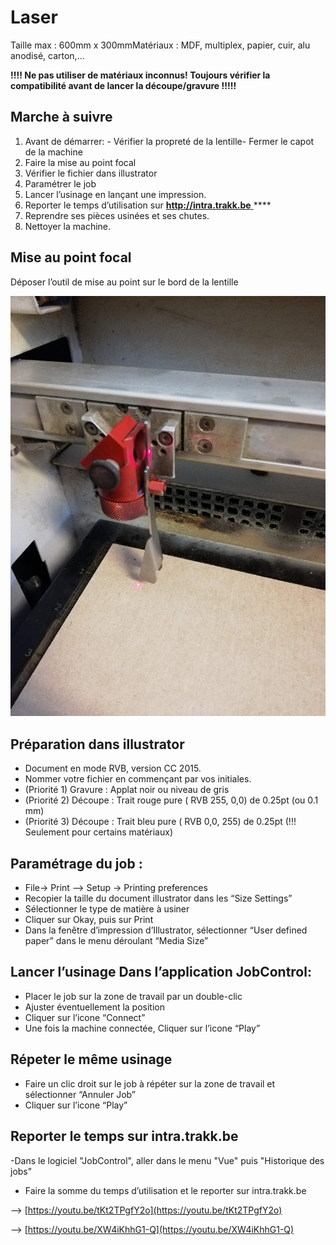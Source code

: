 # Laser

Taille max : 600mm x 300mmMatériaux : MDF, multiplex, papier, cuir, alu anodisé, carton,...

**!!!! Ne pas utiliser de matériaux inconnus! Toujours vérifier la compatibilité avant de lancer la découpe/gravure !!!!!**    

## **Marche à suivre**  

1. Avant de démarrer: - Vérifier la propreté de la lentille- Fermer le capot de la machine
2. Faire la mise au point focal
3. Vérifier le fichier dans illustrator
4.  Paramétrer le job  
5. Lancer l’usinage en lançant une impression.
6. Reporter le temps d’utilisation sur [**http://intra.trakk.be** ](http://intra.trakk.be%20)\*\*\*\*
7. Reprendre ses pièces usinées et ses chutes. 
8. Nettoyer la machine.    

## **Mise au point focal**

Déposer l’outil de mise au point  sur le bord de la lentille

![](../.gitbook/assets/image%20%2819%29.png)



## Préparation dans illustrator

* Document en mode RVB, version CC 2015.
* Nommer votre fichier en commençant par vos initiales.
* \(Priorité 1\) Gravure : Applat noir ou niveau de gris  
* \(Priorité 2\) Découpe  : Trait rouge pure \( RVB 255, 0,0\) de 0.25pt  \(ou 0.1 mm\)
* \(Priorité 3\) Découpe  : Trait bleu pure \( RVB 0,0, 255\) de 0.25pt  \(!!! Seulement pour certains matériaux\)

## Paramétrage du job :

* File-&gt; Print --&gt; Setup -&gt; Printing preferences
* Recopier la taille du document illustrator dans les “Size Settings”
* Sélectionner le type de matière à usiner
* Cliquer sur Okay, puis sur Print
* Dans la fenêtre d’impression d’Illustrator, sélectionner  “User defined paper” dans le menu déroulant  “Media Size”

## Lancer l’usinage Dans l’application JobControl:

* Placer le job sur la zone de travail par un double-clic
* Ajuster éventuellement la position
* Cliquer sur l’icone “Connect”
* Une fois la machine connectée, Cliquer sur l’icone “Play”

## Répeter le même usinage

* Faire un clic droit sur le job à répéter sur la zone de travail et sélectionner “Annuler Job”
* Cliquer sur l’icone “Play”

## Reporter le temps sur intra.trakk.be

 -Dans le logiciel "JobControl", aller dans le menu "Vue" puis "Historique des jobs"

* Faire la somme du temps d’utilisation et le reporter sur intra.trakk.be

--&gt; [https://youtu.be/tKt2TPgfY2o](https://youtu.be/tKt2TPgfY2o)

--&gt; [https://youtu.be/XW4iKhhG1-Q](https://youtu.be/XW4iKhhG1-Q)




